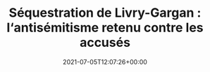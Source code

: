 ---
isIndex: false
title: "Séquestration de Livry-Gargan : l‘antisémitisme retenu contre les accusés"
date: 2021-07-05T12:07:26+00:00
publications_concerned:
  - margot-pugliese
press:
  title: Actu Juridique
  url: https://www.actu-juridique.fr/penal/sequestration-de-livry-gargan-lantisemitisme-retenu-contre-les-accuses/
---